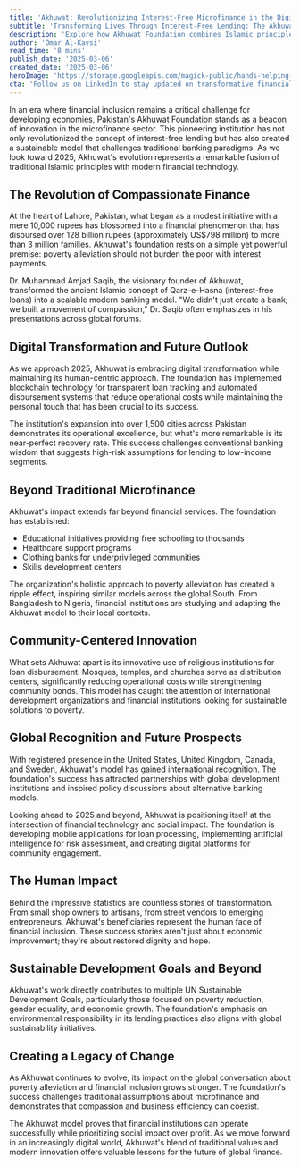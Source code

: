 ```yaml
---
title: 'Akhuwat: Revolutionizing Interest-Free Microfinance in the Digital Age'
subtitle: 'Transforming Lives Through Interest-Free Lending: The Akhuwat Model's Global Impact'
description: 'Explore how Akhuwat Foundation combines Islamic principles with modern technology to revolutionize interest-free microfinance and empower millions.'
author: 'Omar Al-Kaysi'
read_time: '8 mins'
publish_date: '2025-03-06'
created_date: '2025-03-06'
heroImage: 'https://storage.googleapis.com/magick-public/hands-helping-community-charity.jpg'
cta: 'Follow us on LinkedIn to stay updated on transformative financial innovations like Akhuwat that are reshaping the future of inclusive banking and sustainable development.'
---
```


In an era where financial inclusion remains a critical challenge for developing economies, Pakistan's Akhuwat Foundation stands as a beacon of innovation in the microfinance sector. This pioneering institution has not only revolutionized the concept of interest-free lending but has also created a sustainable model that challenges traditional banking paradigms. As we look toward 2025, Akhuwat's evolution represents a remarkable fusion of traditional Islamic principles with modern financial technology.

## The Revolution of Compassionate Finance

At the heart of Lahore, Pakistan, what began as a modest initiative with a mere 10,000 rupees has blossomed into a financial phenomenon that has disbursed over 128 billion rupees (approximately US$798 million) to more than 3 million families. Akhuwat's foundation rests on a simple yet powerful premise: poverty alleviation should not burden the poor with interest payments.

Dr. Muhammad Amjad Saqib, the visionary founder of Akhuwat, transformed the ancient Islamic concept of Qarz-e-Hasna (interest-free loans) into a scalable modern banking model. "We didn't just create a bank; we built a movement of compassion," Dr. Saqib often emphasizes in his presentations across global forums.

## Digital Transformation and Future Outlook

As we approach 2025, Akhuwat is embracing digital transformation while maintaining its human-centric approach. The foundation has implemented blockchain technology for transparent loan tracking and automated disbursement systems that reduce operational costs while maintaining the personal touch that has been crucial to its success.

The institution's expansion into over 1,500 cities across Pakistan demonstrates its operational excellence, but what's more remarkable is its near-perfect recovery rate. This success challenges conventional banking wisdom that suggests high-risk assumptions for lending to low-income segments.

## Beyond Traditional Microfinance

Akhuwat's impact extends far beyond financial services. The foundation has established:

- Educational initiatives providing free schooling to thousands
- Healthcare support programs
- Clothing banks for underprivileged communities
- Skills development centers

The organization's holistic approach to poverty alleviation has created a ripple effect, inspiring similar models across the global South. From Bangladesh to Nigeria, financial institutions are studying and adapting the Akhuwat model to their local contexts.

## Community-Centered Innovation

What sets Akhuwat apart is its innovative use of religious institutions for loan disbursement. Mosques, temples, and churches serve as distribution centers, significantly reducing operational costs while strengthening community bonds. This model has caught the attention of international development organizations and financial institutions looking for sustainable solutions to poverty.

## Global Recognition and Future Prospects

With registered presence in the United States, United Kingdom, Canada, and Sweden, Akhuwat's model has gained international recognition. The foundation's success has attracted partnerships with global development institutions and inspired policy discussions about alternative banking models.

Looking ahead to 2025 and beyond, Akhuwat is positioning itself at the intersection of financial technology and social impact. The foundation is developing mobile applications for loan processing, implementing artificial intelligence for risk assessment, and creating digital platforms for community engagement.

## The Human Impact

Behind the impressive statistics are countless stories of transformation. From small shop owners to artisans, from street vendors to emerging entrepreneurs, Akhuwat's beneficiaries represent the human face of financial inclusion. These success stories aren't just about economic improvement; they're about restored dignity and hope.

## Sustainable Development Goals and Beyond

Akhuwat's work directly contributes to multiple UN Sustainable Development Goals, particularly those focused on poverty reduction, gender equality, and economic growth. The foundation's emphasis on environmental responsibility in its lending practices also aligns with global sustainability initiatives.

## Creating a Legacy of Change

As Akhuwat continues to evolve, its impact on the global conversation about poverty alleviation and financial inclusion grows stronger. The foundation's success challenges traditional assumptions about microfinance and demonstrates that compassion and business efficiency can coexist.

The Akhuwat model proves that financial institutions can operate successfully while prioritizing social impact over profit. As we move forward in an increasingly digital world, Akhuwat's blend of traditional values and modern innovation offers valuable lessons for the future of global finance.